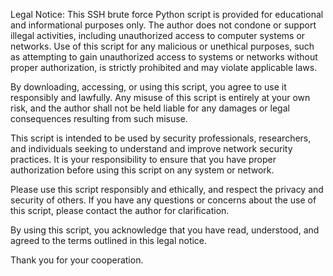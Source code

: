 Legal Notice:
This SSH brute force Python script is provided for educational and informational purposes only. The author does not condone or support illegal activities, including unauthorized access to computer systems or networks. Use of this script for any malicious or unethical purposes, such as attempting to gain unauthorized access to systems or networks without proper authorization, is strictly prohibited and may violate applicable laws.

By downloading, accessing, or using this script, you agree to use it responsibly and lawfully. Any misuse of this script is entirely at your own risk, and the author shall not be held liable for any damages or legal consequences resulting from such misuse.

This script is intended to be used by security professionals, researchers, and individuals seeking to understand and improve network security practices. It is your responsibility to ensure that you have proper authorization before using this script on any system or network.

Please use this script responsibly and ethically, and respect the privacy and security of others. If you have any questions or concerns about the use of this script, please contact the author for clarification.

By using this script, you acknowledge that you have read, understood, and agreed to the terms outlined in this legal notice.

Thank you for your cooperation.
